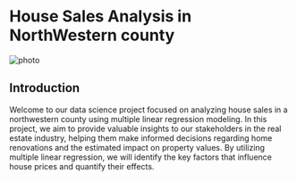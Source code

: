 
# House Sales Analysis in NorthWestern county
 
 ![photo](https://images.pexels.com/photos/12379756/pexels-photo-12379756.jpeg?auto=compress&cs=tinysrgb&w=600&lazy=load)
    
## Introduction
Welcome to our data science project focused on analyzing house sales in a northwestern county using multiple linear regression modeling. In this project, we aim to provide valuable insights to our stakeholders in the real estate industry, helping them make informed decisions regarding home renovations and the estimated impact on property values. By utilizing multiple linear regression, we will identify the key factors that influence house prices and quantify their effects.